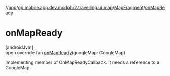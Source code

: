 //[app](../../../index.md)/[op.mobile.app.dev.mcdohr2.travelling.ui.map](../index.md)/[MapFragment](index.md)/[onMapReady](on-map-ready.md)

# onMapReady

[androidJvm]\
open override fun [onMapReady](on-map-ready.md)(googleMap: GoogleMap)

Implementing member of OnMapReadyCallback. It needs a reference to a GoogleMap
